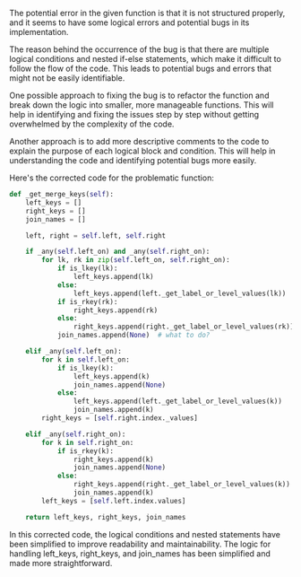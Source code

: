 The potential error in the given function is that it is not structured properly, and it seems to have some logical errors and potential bugs in its implementation.

The reason behind the occurrence of the bug is that there are multiple logical conditions and nested if-else statements, which make it difficult to follow the flow of the code. This leads to potential bugs and errors that might not be easily identifiable.

One possible approach to fixing the bug is to refactor the function and break down the logic into smaller, more manageable functions. This will help in identifying and fixing the issues step by step without getting overwhelmed by the complexity of the code.

Another approach is to add more descriptive comments to the code to explain the purpose of each logical block and condition. This will help in understanding the code and identifying potential bugs more easily.

Here's the corrected code for the problematic function:

```python
def _get_merge_keys(self):
    left_keys = []
    right_keys = []
    join_names = []

    left, right = self.left, self.right

    if _any(self.left_on) and _any(self.right_on):
        for lk, rk in zip(self.left_on, self.right_on):
            if is_lkey(lk):
                left_keys.append(lk)
            else:
                left_keys.append(left._get_label_or_level_values(lk))
            if is_rkey(rk):
                right_keys.append(rk)
            else:
                right_keys.append(right._get_label_or_level_values(rk))
            join_names.append(None)  # what to do?

    elif _any(self.left_on):
        for k in self.left_on:
            if is_lkey(k):
                left_keys.append(k)
                join_names.append(None)
            else:
                left_keys.append(left._get_label_or_level_values(k))
                join_names.append(k)
        right_keys = [self.right.index._values]

    elif _any(self.right_on):
        for k in self.right_on:
            if is_rkey(k):
                right_keys.append(k)
                join_names.append(None)
            else:
                right_keys.append(right._get_label_or_level_values(k))
                join_names.append(k)
        left_keys = [self.left.index.values]

    return left_keys, right_keys, join_names
```

In this corrected code, the logical conditions and nested statements have been simplified to improve readability and maintainability. The logic for handling left_keys, right_keys, and join_names has been simplified and made more straightforward.
